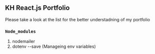 ## KH React.js Portfolio

Please take a look at the list for the better understadning of my portfolio

### `Node_modules`

1. nodemailer
2. dotenv --save (Manageing env variables)
